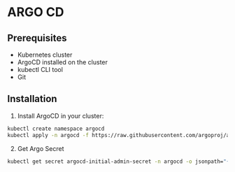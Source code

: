 # ARGO CD

## Prerequisites
- Kubernetes cluster
- ArgoCD installed on the cluster
- kubectl CLI tool
- Git

## Installation

1. Install ArgoCD in your cluster:
```bash
kubectl create namespace argocd
kubectl apply -n argocd -f https://raw.githubusercontent.com/argoproj/argo-cd/stable/manifests/install.yaml
```

2. Get Argo Secret
```bash
kubectl get secret argocd-initial-admin-secret -n argocd -o jsonpath="{.data.password}" | base64 -d
```
